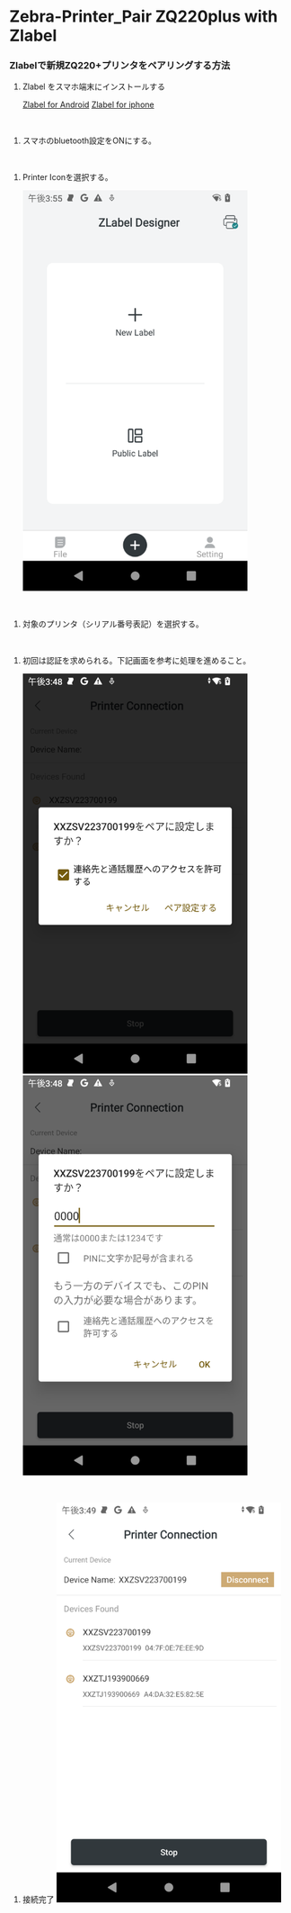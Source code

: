 # Zebra-Printer_Pair ZQ220plus with Zlabel

### Zlabelで新規ZQ220+プリンタをペアリングする方法

1. Zlabel をスマホ端末にインストールする

    [Zlabel for Android](https://play.google.com/store/apps/details?id=com.zlabel.designer&hl=en&gl=US)
    [Zlabel for iphone](https://apps.apple.com/gb/app/zlabel-designer/id1639967110)

</br>


1. スマホのbluetooth設定をONにする。

</br>


1. Printer Iconを選択する。

    <img src="image-1.png" width="400px">


</br>


1. 対象のプリンタ（シリアル番号表記）を選択する。

</br>


1. 初回は認証を求められる。下記画面を参考に処理を進めること。

    <img src="screenshot-1693291737820.png" width="400px"> 
    <img src="screenshot-1693291702920.png" width="400px">

</br>

1. 接続完了
    <img src="screenshot-1693291793708.png" width="400px">
